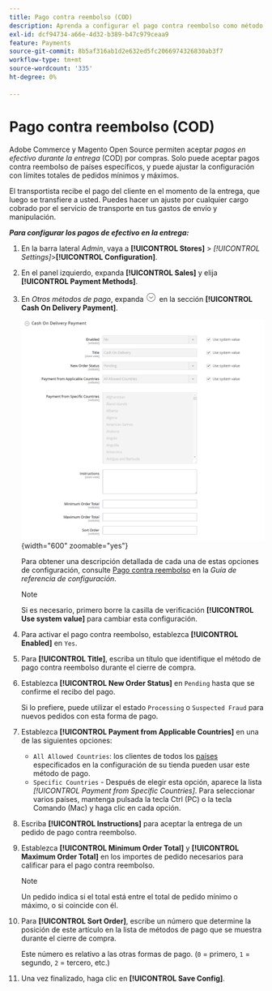 ```yaml
---
title: Pago contra reembolso (COD)
description: Aprenda a configurar el pago contra reembolso como método de pago sin conexión en su tienda.
exl-id: dcf94734-a66e-4d32-b389-b47c979ceaa9
feature: Payments
source-git-commit: 8b5af316ab1d2e632ed5fc2066974326830ab3f7
workflow-type: tm+mt
source-wordcount: '335'
ht-degree: 0%

---
```


# Pago contra reembolso (COD)

Adobe Commerce y Magento Open Source permiten aceptar _pagos en efectivo durante la entrega_ (COD) por compras. Solo puede aceptar pagos contra reembolso de países específicos, y puede ajustar la configuración con límites totales de pedidos mínimos y máximos.

El transportista recibe el pago del cliente en el momento de la entrega, que luego se transfiere a usted. Puedes hacer un ajuste por cualquier cargo cobrado por el servicio de transporte en tus gastos de envío y manipulación.

**_Para configurar los pagos de efectivo en la entrega:_**

1. En la barra lateral _Admin_, vaya a **[!UICONTROL Stores]** > _[!UICONTROL Settings]_>**[!UICONTROL Configuration]**.

1. En el panel izquierdo, expanda **[!UICONTROL Sales]** y elija **[!UICONTROL Payment Methods]**.

1. En _Otros métodos de pago_, expanda ![Selector de expansión](../assets/icon-display-expand.png) en la sección **[!UICONTROL Cash On Delivery Payment]**.

   ![Pago contra reembolso](../configuration-reference/sales/assets/payment-methods-cash-on-delivery-payment.png){width="600" zoomable="yes"}

   Para obtener una descripción detallada de cada una de estas opciones de configuración, consulte [Pago contra reembolso](../configuration-reference/sales/payment-methods.md#cash-on-delivery-payment) en la _Guía de referencia de configuración_.

   >[!NOTE]
   >
   >Si es necesario, primero borre la casilla de verificación **[!UICONTROL Use system value]** para cambiar esta configuración.

1. Para activar el pago contra reembolso, establezca **[!UICONTROL Enabled]** en `Yes`.

1. Para **[!UICONTROL Title]**, escriba un título que identifique el método de pago contra reembolso durante el cierre de compra.

1. Establezca **[!UICONTROL New Order Status]** en `Pending` hasta que se confirme el recibo del pago.

   Si lo prefiere, puede utilizar el estado `Processing` o `Suspected Fraud` para nuevos pedidos con esta forma de pago.

1. Establezca **[!UICONTROL Payment from Applicable Countries]** en una de las siguientes opciones:

   - `All Allowed Countries`: los clientes de todos los [países](../getting-started/store-details.md#country-options) especificados en la configuración de su tienda pueden usar este método de pago.
   - `Specific Countries` - Después de elegir esta opción, aparece la lista _[!UICONTROL Payment from Specific Countries]_. Para seleccionar varios países, mantenga pulsada la tecla Ctrl (PC) o la tecla Comando (Mac) y haga clic en cada opción.

1. Escriba **[!UICONTROL Instructions]** para aceptar la entrega de un pedido de pago contra reembolso.

1. Establezca **[!UICONTROL Minimum Order Total]** y **[!UICONTROL Maximum Order Total]** en los importes de pedido necesarios para calificar para el pago contra reembolso.

   >[!NOTE]
   >
   >Un pedido indica si el total está entre el total de pedido mínimo o máximo, o si coincide con él.

1. Para **[!UICONTROL Sort Order]**, escribe un número que determine la posición de este artículo en la lista de métodos de pago que se muestra durante el cierre de compra.

   Este número es relativo a las otras formas de pago. (`0` = primero, `1` = segundo, `2` = tercero, etc.)

1. Una vez finalizado, haga clic en **[!UICONTROL Save Config]**.
